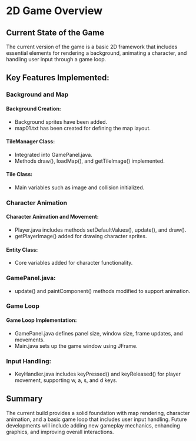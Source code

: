 # 2D Game Overview
## Current State of the Game
The current version of the game is a basic 2D framework that includes essential elements for rendering a background, animating a character, and handling user input through a game loop.

## Key Features Implemented:
### Background and Map
#### Background Creation:
- Background sprites have been added.
- map01.txt has been created for defining the map layout.
#### TileManager Class:
 - Integrated into GamePanel.java.
- Methods draw(), loadMap(), and getTileImage() implemented.
#### Tile Class:
- Main variables such as image and collision initialized.
### Character Animation
#### Character Animation and Movement:
- Player.java includes methods setDefaultValues(), update(), and draw().
- getPlayerImage() added for drawing character sprites.
#### Entity Class:
- Core variables added for character functionality.
### GamePanel.java:
- update() and paintComponent() methods modified to support animation.
### Game Loop
#### Game Loop Implementation:
- GamePanel.java defines panel size, window size, frame updates, and movements.
- Main.java sets up the game window using JFrame.
### Input Handling:
- KeyHandler.java includes keyPressed() and keyReleased() for player movement, supporting w, a, s, and d keys.
## Summary
The current build provides a solid foundation with map rendering, character animation, and a basic game loop that includes user input handling. Future developments will include adding new gameplay mechanics, enhancing graphics, and improving overall interactions.
